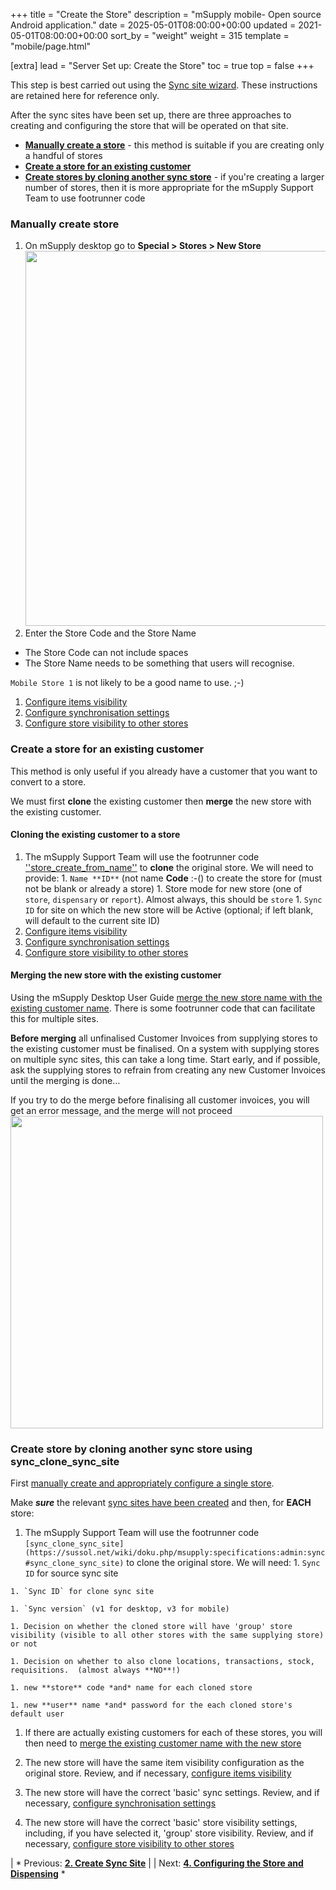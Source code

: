 +++
title = "Create the Store"
description = "mSupply mobile- Open source Android application."
date = 2025-05-01T08:00:00+00:00
updated = 2021-05-01T08:00:00+00:00
sort_by = "weight"
weight = 315
template = "mobile/page.html"

[extra]
lead = "Server Set up: Create the Store"
toc = true
top = false
+++

This step is best carried out using the [Sync site wizard](https://docs.msupply.org.nz/synchronisation:site_wizard).  These instructions are retained here for reference only.

After the sync sites have been set up, there are three approaches to creating and configuring the store that will be operated on that site.

  * **[Manually create a store](/en:mobile:setup:server_side:create_store#manually_create_store)** - this method is suitable if you are creating only a handful of stores
  * **[Create a store for an existing customer](/en:mobile:setup:server_side:create_store#create_store_for_existing_customer)**
  * **[Create stores by cloning another sync store](/en:mobile:setup:server_side:create_store#create_stores_by_cloning_another_sync_store_using_sync_clone_sync_site)** - if you're creating a larger number of stores, then it is more appropriate for the mSupply Support Team to use footrunner code

### Manually create store

  1. On mSupply desktop go to **Special > Stores > New Store**[<img src="/_media/mobile:mob2_001.jpg?w=600&amp;tok=f4f059" class="mediacenter" loading="lazy" alt="" width="600" />](/_detail/mobile:mob2_001.jpg?id=en%3Amobile%3Asetup%3Aserver_side%3Acreate_store)[<img src="/_media/mobile:newstore.jpg" class="mediacenter" loading="lazy" alt="" />](/_detail/mobile:newstore.jpg?id=en%3Amobile%3Asetup%3Aserver_side%3Acreate_store)
  1. Enter the Store Code and the Store Name[<img src="/_media/mobile:mob2_002.jpg" class="mediacenter" loading="lazy" alt="" />](/_detail/mobile:mob2_002.jpg?id=en%3Amobile%3Asetup%3Aserver_side%3Acreate_store)
  * The Store Code can not include spaces
  * The Store Name needs to be something that users will recognise.

 `Mobile Store 1` is not likely to be a good name to use. ;-)
  1. [Configure items visibility](/en:mobile:setup:server_side:config#making_items_visible_in_the_new_store_using_master_list_s)
  1. [Configure synchronisation settings](/en:mobile:setup:server_side:config#setting_up_the_correct_synchronisation_settings)
  1. [Configure store visibility to other stores](/en:mobile:setup:server_side:config#make_the_store_visible_to_other_stores)

### Create a store for an existing customer

This method is only useful if you already have a customer that you want to convert to a store.

We must first **clone** the existing customer then **merge** the new store with the existing customer.

#### Cloning the existing customer to a store

  1. The mSupply Support Team will use the footrunner code  [&#039;&#039;store_create_from_name&#039;&#039;](https://sussol.net/wiki/doku.php/msupply:specifications:admin:sync#store_create_from_name) to **clone** the original store.  We will need to provide:
    1. `Name **ID**` (not name **Code** :-() to create the store for (must not be blank or already a store)
    1. Store mode for new store (one of `store`, `dispensary` or `report`).  Almost always, this should be `store`
    1. `Sync ID` for site on which the new store will be Active (optional; if left blank, will default to the current site ID)
  1. [Configure items visibility](/en:mobile:setup:server_side:config#making_items_visible_in_the_new_store_using_master_list_s)
  1. [Configure synchronisation settings](/en:mobile:setup:server_side:config#setting_up_the_correct_synchronisation_settings)
  1. [Configure store visibility to other stores](/en:mobile:setup:server_side:config#make_the_store_visible_to_other_stores)

#### Merging the new store with the existing customer

Using the mSupply Desktop User Guide [merge the new store name with the existing customer name](https://docs.msupply.org.nz/names:merging_names).  There is some footrunner code that can facilitate this for multiple sites.

**Before merging** all unfinalised Customer Invoices from supplying stores to the existing customer must be finalised.  On a system with supplying stores on multiple sync sites, this can take a long time.  Start early, and if possible, ask the supplying stores to refrain from creating any new Customer Invoices until the merging is done…

If you try to do the merge before finalising all customer invoices, you will get an error message, and the merge will not proceed
[<img src="/_media/en:mobile:pasted:20200116-222550.png?w=500&amp;tok=a7ad8f" class="mediacenter" loading="lazy" alt="" width="500" />](/_detail/en:mobile:pasted:20200116-222550.png?id=en%3Amobile%3Asetup%3Aserver_side%3Acreate_store)

### Create store by cloning another sync store using sync_clone_sync_site

First [manually create and appropriately configure a single store](/en:mobile:setup:server_side:create_store#manually_create_store).

Make ***sure*** the relevant [sync sites have been created](/en:mobile:setup:server_side:create_sync_site) and then, for **EACH** store:

  1. The mSupply Support Team will use the footrunner code `[sync_clone_sync_site](https://sussol.net/wiki/doku.php/msupply:specifications:admin:sync#sync_clone_sync_site)` to clone the original store.  We will need:
    1. `Sync ID` for source sync site

    1. `Sync ID` for clone sync site

    1. `Sync version` (v1 for desktop, v3 for mobile)

    1. Decision on whether the cloned store will have 'group' store visibility (visible to all other stores with the same supplying store) or not

    1. Decision on whether to also clone locations, transactions, stock, requisitions.  (almost always **NO**!)

    1. new **store** code *and* name for each cloned store

    1. new **user** name *and* password for the each cloned store's default user

  1. If there are actually existing customers for each of these stores, you will then need to [merge the existing customer name with the new store](https://docs.msupply.org.nz/names:merging_names)

  1. The new store will have the same item visibility configuration as the original store.  Review, and if necessary, [configure items visibility](/en:mobile:setup:server_side:config#making_items_visible_in_the_new_store_using_master_list_s)

  1. The new store will have the correct 'basic' sync settings.  Review, and if necessary, [configure synchronisation settings](/en:mobile:setup:server_side:config#setting_up_the_correct_synchronisation_settings)

  1. The new store will have the correct 'basic' store visibility settings, including, if you have selected it, 'group' store visibility.  Review, and if necessary, [configure store visibility to other stores](/en:mobile:setup:server_side:config#make_the_store_visible_to_other_stores)

|  *  Previous:  **[2. Create Sync Site](/en:mobile:setup:server_side:create_sync_site)** | | Next: **[4. Configuring the Store and Dispensing](/en:mobile:setup:server_side:config)** *  

